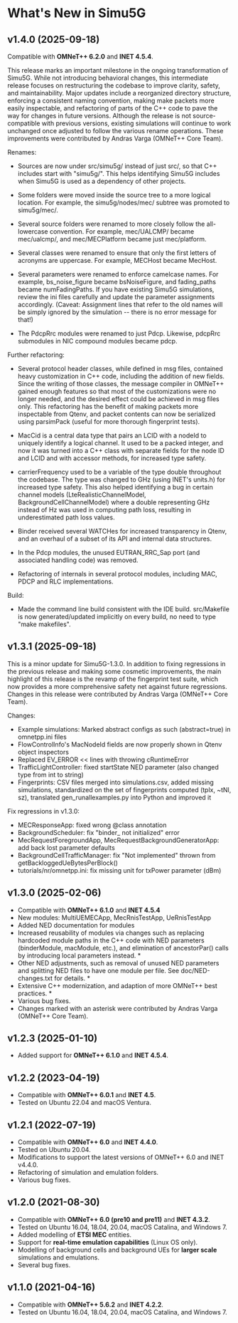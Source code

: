 # What's New in Simu5G

## v1.4.0 (2025-09-18)

Compatible with **OMNeT++ 6.2.0** and **INET 4.5.4**.

This release marks an important milestone in the ongoing transformation of
Simu5G. While not introducing behavioral changes, this intermediate release
focuses on restructuring the codebase to improve clarity, safety, and
maintainability. Major updates include a reorganized directory structure,
enforcing a consistent naming convention, making make packets more easily
inspectable, and refactoring of parts of the C++ code to pave the way for
changes in future versions. Although the release is not source-compatible with
previous versions, existing simulations will continue to work unchanged once
adjusted to follow the various rename operations. These improvements were
contributed by Andras Varga (OMNeT++ Core Team).

Renames:

- Sources are now under src/simu5g/ instead of just src/, so that C++ includes
  start with "simu5g/". This helps identifying Simu5G includes when Simu5G is
  used as a dependency of other projects.

- Some folders were moved inside the source tree to a more logical location. For
  example, the simu5g/nodes/mec/ subtree was promoted to simu5g/mec/.

- Several source folders were renamed to more closely follow the all-lowercase
  convention. For example, mec/UALCMP/ became mec/ualcmp/, and mec/MECPlatform
  became just mec/platform.

- Several classes were renamed to ensure that only the first letters of acronyms
  are uppercase. For example, MECHost became MecHost.

- Several parameters were renamed to enforce camelcase names. For example,
  bs_noise_figure became bsNoiseFigure, and fading_paths became numFadingPaths.
  If you have existing Simu5G simulations, review the ini files carefully and
  update the parameter assignments accordingly. (Caveat: Assignment lines that
  refer to the old names will be simply ignored by the simulation -- there is no
  error message for that!)

- The PdcpRrc modules were renamed to just Pdcp. Likewise, pdcpRrc submodules
  in NIC compound modules became pdcp.

Further refactoring:

- Several protocol header classes, while defined in msg files, contained heavy
  customization in C++ code, including the addition of new fields. Since the
  writing of those classes, the message compiler in OMNeT++ gained enough
  features so that most of the customizations were no longer needed, and the
  desired effect could be achieved in msg files only. This refactoring has the
  benefit of making packets more inspectable from Qtenv, and packet contents can
  now be serialized using parsimPack (useful for more thorough fingerprint
  tests).

- MacCid is a central data type that pairs an LCID with a nodeId to uniquely
  identify a logical channel. It used to be a packed integer, and now it was
  turned into a C++ class with separate fields for the node ID and LCID and with
  accessor methods, for increased type safety.

- carrierFrequency used to be a variable of the type double throughout the
  codebase. The type was changed to GHz (using INET's units.h) for increased
  type safety. This also helped identifying a bug in certain channel models
  (LteRealisticChannelModel, BackgroundCellChannelModel) where a double
  representing GHz instead of Hz was used in computing path loss, resulting
  in underestimated path loss values.

- Binder received several WATCHes for increased transparency in Qtenv, and
  an overhaul of a subset of its API and internal data structures.

- In the Pdcp modules, the unused EUTRAN_RRC_Sap port (and associated handling
  code) was removed.

- Refactoring of internals in several protocol modules, including MAC, PDCP and
  RLC implementations.

Build:

- Made the command line build consistent with the IDE build. src/Makefile is now
  generated/updated implicitly on every build, no need to type "make makefiles".

## v1.3.1 (2025-09-18)

This is a minor update for Simu5G-1.3.0. In addition to fixing regressions
in the previous release and making some cosmetic improvements, the main highlight
of this release is the revamp of the fingerprint test suite, which now provides
a more comprehensive safety net against future regressions. Changes in this
release were contributed by Andras Varga (OMNeT++ Core Team).

Changes:
- Example simulations: Marked abstract configs as such (abstract=true) in omnetpp.ini files
- FlowControlInfo's MacNodeId fields are now properly shown in Qtenv object inspectors
- Replaced EV_ERROR << lines with throwing cRuntimeError
- TrafficLightController: fixed startState NED parameter (also changed type from int to string)
- Fingerprints: CSV files merged into simulations.csv, added missing simulations,
  standardized on the set of fingerprints computed (tplx, ~tNl, sz), translated
  gen_runallexamples.py into Python and improved it

Fix regressions in v1.3.0:
- MECResponseApp: fixed wrong @class annotation
- BackgroundScheduler: fix "binder_ not initialized" error
- MecRequestForegroundApp, MecRequestBackgroundGeneratorApp: add back lost parameter defaults
- BackgroundCellTrafficManager: fix "Not implemented" thrown from getBackloggedUeBytesPerBlock()
- tutorials/nr/omnetpp.ini: fix missing unit for txPower parameter (dBm)

## v1.3.0 (2025-02-06)

- Compatible with **OMNeT++ 6.1.0** and **INET 4.5.4**
- New modules: MultiUEMECApp, MecRnisTestApp, UeRnisTestApp
- Added NED documentation for modules
- Increased reusability of modules via changes such as replacing hardcoded module
  paths in the C++ code with NED parameters (binderModule, macModule, etc.), and
  elimination of ancestorPar() calls by introducing local parameters instead. *
- Other NED adjustments, such as removal of unused NED parameters and splitting
  NED files to have one module per file. See doc/NED-changes.txt for details. *
- Extensive C++ modernization, and adaption of more OMNeT++ best practices. *
- Various bug fixes.
- Changes marked with an asterisk were contributed by Andras Varga (OMNeT++ Core
  Team).

## v1.2.3 (2025-01-10)

- Added support for **OMNeT++ 6.1.0** and **INET 4.5.4**.

## v1.2.2 (2023-04-19)

- Compatible with **OMNeT++ 6.0.1** and **INET 4.5**.
- Tested on Ubuntu 22.04 and macOS Ventura.

## v1.2.1 (2022-07-19)

- Compatible with **OMNeT++ 6.0** and **INET 4.4.0**.
- Tested on Ubuntu 20.04.
- Modifications to support the latest versions of OMNeT++ 6.0 and INET v4.4.0.
- Refactoring of simulation and emulation folders.
- Various bug fixes.

## v1.2.0 (2021-08-30)

- Compatible with **OMNeT++ 6.0 (pre10 and pre11)** and **INET 4.3.2**.
- Tested on Ubuntu 16.04, 18.04, 20.04, macOS Catalina, and Windows 7.
- Added modelling of **ETSI MEC** entities.
- Support for **real-time emulation capabilities** (Linux OS only).
- Modelling of background cells and background UEs for **larger scale** simulations and emulations.
- Several bug fixes.

## v1.1.0 (2021-04-16)

- Compatible with **OMNeT++ 5.6.2** and **INET 4.2.2**.
- Tested on Ubuntu 16.04, 18.04, 20.04, macOS Catalina, and Windows 7.
